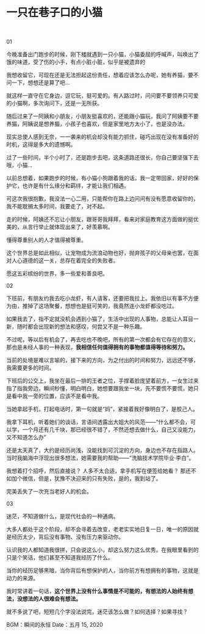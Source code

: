 # 一只在巷子口的小猫

<br>

01

今晚准备出门跑步的时候，刚下楼就遇到一只小猫，小猫委屈的呼喊声，叫唤出了饿的味道，受了伤的小手，有点小脏小脏，似乎是被遗弃的

我想收留它，可现在还是无法担起这份责任，想着应该怎么办呢，她有养猫，要不问一下，想想还是算了吧...

就这样一直守在它身边，逗它玩，挺可爱的。有人路过时，问问要不要领养只可爱的小猫啊，多次询问下，还是一无所获。

随后过来了一阿姨和小朋友，小朋友挺喜欢的，还能跟小猫玩，我问了阿姨要不要养猫，阿姨说是想养猫，小孩子也喜欢，但是家里地方太小了，也是没办法。

现实总使人感到无奈，一一袭来的机会却没有能力抓住，碰巧出现在没有准备好的时机，这得是多大的遗憾啊。

过了一些时间，半个小时了，还是跑步去吧，这条道路还很长，你自己要坚强下去哦，小猫...

以前总想着，如果跑步的时候，有小猫小狗跟着我的话，我一定带回家，好好的保护它，也许是有什么缘分和羁绊，才能让我们相遇。

可这次我很抱歉，我没法一心二用，只能帮你在路上边问问有没有愿意收留你的，我不能耽搁太多时间，我要走了，对不起。

走的时候，阿姨还不忘让小朋友，跟哥哥我拜拜，看来对家庭教育这方面做的挺优美的，从言行举止就体现出来了，好羡慕啊。

懂得尊重别人的人才值得被尊重。

这个世界总是如此相似，让宠物成为流浪动物也好，抛弃孩子的父母亲也罢，在面对人心道德的这一关，总存在着完全的失败者。

愿这五彩缤纷的世界，多一些爱和善良吧。

02

下班前，有朋友约我去吃小龙虾，有人请客，还要把我拉上。我依旧以有事不方便为由，推掉了这场聚餐，想想也是挺可笑的，我竟然连小龙虾都没吃过。

如果我去了，指不定就没机会遇到小猫了，生活中出现的人事物，总能让人耳目一新，随时都会出现新的想法和感叹，何尝又不是一种乐趣。

不过呢，等以后有机会了，再去吃也不晚吧，所有的第一次都会有它存在的意义，那也是未经人事的一种表现，**我相信任何值得拥有的事物都值得等待和努力。**

当前的处境是难以言喻的，接下来的方向，为之付出的时间和努力，远远还不够，我需要更多的时间。

下班后的公交上，我坐在最后一排的王者之位，手撑着脸庞望着前方，一女生过来指了指我旁边，瞬间秒懂，明白明白，她想要跟我坐一块，先不要慌不要慌，她只是看中我一旁的位置，应该不是看中我。

当她拿起手机，打起电话时，第一句就是“妈”，紧接着我好像明白了，是胶己人。

我拿下耳机，听着她们的谈话，言语间透露出大姐大的风范——“什么都不会，可以学，一个月还有几千块，那已经很不错了，不然还想去做什么，自己又没能力，又不知道怎么办”

还是太天真了，大约是经历尚浅，没能找到可沉淀的方向，身边也不存在指路人。当时我脑海中浮现出很多想法，她需要我的帮助——“洗脑技术学院毕业·李白”。

我想着打个招呼，然后直接说？ 人多不太合适，拿手机写在便签给她看？ 那还不如加个微信，但是，犹豫不决迎来的只有失败，是的，我到站了。

完美丢失了一次充当老好人的机会。

03

迷茫，不知道做什么，是现代社会的一种通病。

大多人都处于这个阶段，却不会寻着去改变，老老实实地日复一日，唯一的原因就是经历太少，背后没有事物、没有压力来驱动你。

认识我的人都知道我很拼，只会说这么小，却这么努力这么优秀。在我眼里看到的只是个笑话，他们甚至不知道我经历了什么。

当你的经历足够黑暗，当你背后有想保护的人，当你前方有想拥有的事物，这就是动力的来源。

我时常讲着一句话，**这个世界上没有什么事情是不可能的，有想法的人始终有想法，没想法的人很难会有想法。**

就不多说了吧，短短几个字没法说完，迷茫该怎么做？如何选择？如果寻找？

BGM：瞬间的永恒
Date：五月 15, 2020